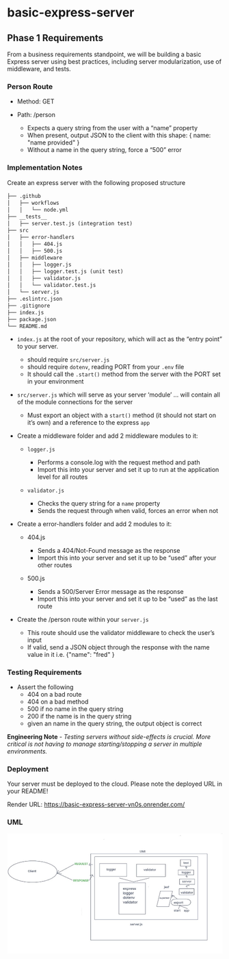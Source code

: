 # basic-express-server

## Phase 1 Requirements

From a business requirements standpoint, we will be building a basic Express server using best practices, including server modularization, use of middleware, and tests.

### Person Route

- Method: GET

- Path: /person

  - Expects a query string from the user with a “name” property
  - When present, output JSON to the client with this shape: { name: "name provided" }
  - Without a name in the query string, force a “500” error

### Implementation Notes

Create an express server with the following proposed structure

```
├── .github
│   ├── workflows
│   │   └── node.yml
├── __tests__
│   ├── server.test.js (integration test)
├── src
│   ├── error-handlers
│   │   ├── 404.js
│   │   ├── 500.js
│   ├── middleware
│   │   ├── logger.js
│   │   ├── logger.test.js (unit test)
│   │   ├── validator.js
│   │   └── validator.test.js
│   └── server.js
├── .eslintrc.json
├── .gitignore
├── index.js
├── package.json
└── README.md
```

- `index.js` at the root of your repository, which will act as the “entry point” to your server.
  - should require `src/server.js`
  - should require `dotenv`, reading PORT from your `.env` file
  - It should call the `.start()` method from the server with the PORT set in your environment

- `src/server.js` which will serve as your server ‘module’ … will contain all of the module connections for the server
  - Must export an object with a `start()` method (it should not start on it’s own) and a reference to the express `app`

- Create a middleware folder and add 2 middleware modules to it:

  - `logger.js`

    - Performs a console.log with the request method and path
    - Import this into your server and set it up to run at the application level for all routes

  - `validator.js`
    - Checks the query string for a `name` property
    - Sends the request through when valid, forces an error when not

- Create a error-handlers folder and add 2 modules to it:

  - 404.js
    - Sends a 404/Not-Found message as the response
    - Import this into your server and set it up to be “used” after your other routes

  - 500.js
    - Sends a 500/Server Error message as the response
    - Import this into your server and set it up to be “used” as the last route

- Create the /person route within your `server.js`
  - This route should use the validator middleware to check the user’s input
  - If valid, send a JSON object through the response with the name value in it
i.e. {"name": "fred" }

### Testing Requirements

- Assert the following
  - 404 on a bad route
  - 404 on a bad method
  - 500 if no name in the query string
  - 200 if the name is in the query string
  - given an name in the query string, the output object is correct

**Engineering Note** - *Testing servers without side-effects is crucial. More critical is not having to manage starting/stopping a server in multiple environments.*

### Deployment

Your server must be deployed to the cloud. Please note the deployed URL in your README!

Render URL: <https://basic-express-server-vn0s.onrender.com/>

### UML

![UML IMage](./assets/uml-img.jpg)
